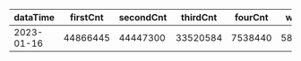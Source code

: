 |dataTime|firstCnt|secondCnt|thirdCnt|fourCnt|winCnt|vrate|wrate|
|-|-|-|-|-|-|-|-|
|2023-01-16|44866445|44447300|33520584|7538440|5835979|88.7%|12.4%|